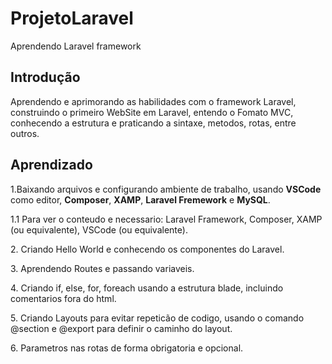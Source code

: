 # ProjetoLaravel
 Aprendendo Laravel framework

 <h2>Introdução</h2>

Aprendendo e aprimorando as habilidades com o framework Laravel, construindo o primeiro WebSite em Laravel, entendo o Fomato MVC, conhecendo a estrutura e praticando a sintaxe, metodos, rotas, entre outros.

<h2>Aprendizado</h2>

<p>1.Baixando arquivos e configurando ambiente de trabalho, usando <b>VSCode</b> como editor, <b>Composer</b>, <b>XAMP</b>, <b>Laravel Fremework</b> e <b>MySQL</b>.</p> 

<p>     1.1 Para ver o conteudo e necessario: Laravel Framework, Composer, XAMP (ou equivalente), VSCode (ou equivalente).</p>  

<p>2. Criando Hello World e conhecendo os componentes do Laravel.</p>

<p>3. Aprendendo Routes e passando variaveis.</p>

<p>4. Criando if, else, for, foreach usando a estrutura blade, incluindo comentarios fora do html.</p>

<p>5. Criando Layouts para evitar repeticão de codigo, usando o comando @section e @export para definir o caminho do layout.</p>

<p>6. Parametros nas rotas de forma obrigatoria e opcional.</p>